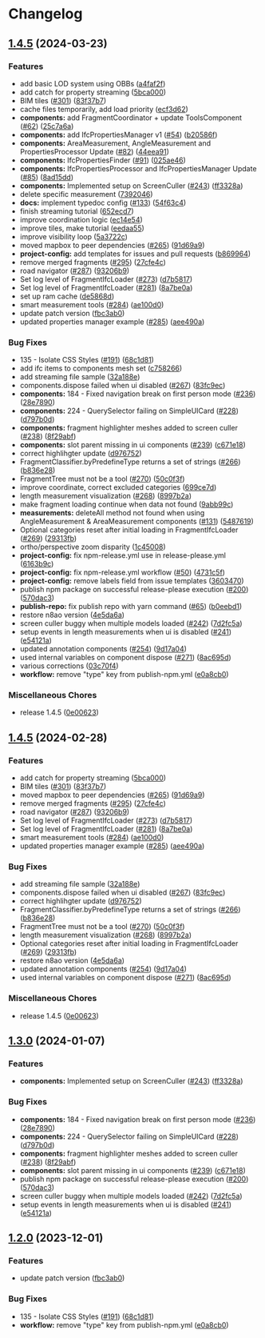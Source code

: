 # Changelog

## [1.4.5](https://github.com/chings-eu/components/compare/v1.4.5...v1.4.5) (2024-03-23)


### Features

* add basic LOD system using OBBs ([a4faf2f](https://github.com/chings-eu/components/commit/a4faf2f1080822a409ebaaaf8684b46c385ee7f4))
* add catch for property streaming ([5bca000](https://github.com/chings-eu/components/commit/5bca0002d341a14e53ad326c3494279c9cc3919f))
* BIM tiles ([#301](https://github.com/chings-eu/components/issues/301)) ([83f37b7](https://github.com/chings-eu/components/commit/83f37b759b081e58972f20527a770ec1602ce14b))
* cache files temporarily, add load priority ([ecf3d62](https://github.com/chings-eu/components/commit/ecf3d62acefc971d35fb19a2e39d3b703504d2bd))
* **components:** add FragmentCoordinator + update ToolsComponent ([#62](https://github.com/chings-eu/components/issues/62)) ([25c7a6a](https://github.com/chings-eu/components/commit/25c7a6a3fcf3f878135b9f62db9b49c18880120c))
* **components:** add IfcPropertiesManager v1 ([#54](https://github.com/chings-eu/components/issues/54)) ([b20586f](https://github.com/chings-eu/components/commit/b20586fa98c6a1d52c0a497b706f4ff2095102bc))
* **components:** AreaMeasurement, AngleMeasurement and PropertiesProcessor Update ([#82](https://github.com/chings-eu/components/issues/82)) ([44eea91](https://github.com/chings-eu/components/commit/44eea91eadd2ab50207c66978eb1dc06529ffadc))
* **components:** IfcPropertiesFinder ([#91](https://github.com/chings-eu/components/issues/91)) ([025ae46](https://github.com/chings-eu/components/commit/025ae469f6db1dfe0b5079cf66eff209bfba84c9))
* **components:** IfcPropertiesProcessor and IfcPropertiesManager Update ([#85](https://github.com/chings-eu/components/issues/85)) ([8ad15dd](https://github.com/chings-eu/components/commit/8ad15dd7daf3edd12126610a2eedc269a2beccbe))
* **components:** Implemented setup on ScreenCuller ([#243](https://github.com/chings-eu/components/issues/243)) ([ff3328a](https://github.com/chings-eu/components/commit/ff3328aaa8d483cb6fab94a531581bd4c439606d))
* delete specific measurement ([7392046](https://github.com/chings-eu/components/commit/7392046757bc30cb0518c5e6fcfa4f57060871fd))
* **docs:** implement typedoc config ([#133](https://github.com/chings-eu/components/issues/133)) ([54f63c4](https://github.com/chings-eu/components/commit/54f63c4a0daee442110533c5f364cf3787219c37))
* finish streaming tutorial ([652ecd7](https://github.com/chings-eu/components/commit/652ecd729bb9fcafa4a974ec981af97581d0717f))
* improve coordination logic ([ec14e54](https://github.com/chings-eu/components/commit/ec14e5425b66bbfac85806305f5c8ee7a3c259a0))
* improve tiles, make tutorial ([eedaa55](https://github.com/chings-eu/components/commit/eedaa559bc4491441b8392ff98deb69d372acf95))
* improve visibility loop ([5a3722c](https://github.com/chings-eu/components/commit/5a3722cce5c23ece876f5014ed9f51d1a5a002b6))
* moved mapbox to peer dependencies ([#265](https://github.com/chings-eu/components/issues/265)) ([91d69a9](https://github.com/chings-eu/components/commit/91d69a9010bd2d207b102919a0b4319222d5eaa4))
* **project-config:** add templates for issues and pull requests ([b869964](https://github.com/chings-eu/components/commit/b869964a4ec508c0672bbd71368e1ecf282d8832))
* remove merged fragments ([#295](https://github.com/chings-eu/components/issues/295)) ([27cfe4c](https://github.com/chings-eu/components/commit/27cfe4cdcf95cb8c0fcf70f295fec0bb57f82f99))
* road navigator ([#287](https://github.com/chings-eu/components/issues/287)) ([93206b9](https://github.com/chings-eu/components/commit/93206b93d95b256c39daa24818c25afd6b89157d))
* Set log level of FragmentIfcLoader ([#273](https://github.com/chings-eu/components/issues/273)) ([d7b5817](https://github.com/chings-eu/components/commit/d7b5817aae86c5342025960f0b4e4ee37458889d))
* Set log level of FragmentIfcLoader ([#281](https://github.com/chings-eu/components/issues/281)) ([8a7be0a](https://github.com/chings-eu/components/commit/8a7be0a5f879d886e34cc662a70b44e5eaafd8b0))
* set up ram cache ([de5868d](https://github.com/chings-eu/components/commit/de5868d519b3c8421a8fb5c277fd32cbb2e20895))
* smart measurement tools ([#284](https://github.com/chings-eu/components/issues/284)) ([ae100d0](https://github.com/chings-eu/components/commit/ae100d09039094dc49e5510ce6e13b993a6712f2))
* update patch version ([fbc3ab0](https://github.com/chings-eu/components/commit/fbc3ab08d3a5a614c8706833f5502d3ecd29f651))
* updated properties manager example ([#285](https://github.com/chings-eu/components/issues/285)) ([aee490a](https://github.com/chings-eu/components/commit/aee490ae7f5700a266a436e20c892a47b8ca684c))


### Bug Fixes

* 135 - Isolate CSS Styles ([#191](https://github.com/chings-eu/components/issues/191)) ([68c1d81](https://github.com/chings-eu/components/commit/68c1d8121958c152a63ef088c56b2233ac363ff8))
* add ifc items to components mesh set ([c758266](https://github.com/chings-eu/components/commit/c7582668833ca57c82966226fca326af7d893cf4))
* add streaming file sample ([32a188e](https://github.com/chings-eu/components/commit/32a188e4a2d459da35cb2335171105c8a8fe7a52))
* components.dispose failed when ui disabled ([#267](https://github.com/chings-eu/components/issues/267)) ([83fc9ec](https://github.com/chings-eu/components/commit/83fc9eccc60ce439d3b6a04f1ee12c13c993021a))
* **components:** 184 - Fixed navigation break on first person mode ([#236](https://github.com/chings-eu/components/issues/236)) ([28e7890](https://github.com/chings-eu/components/commit/28e7890f89e4132194abe49295b0e450d67c9b75))
* **components:** 224 - QuerySelector failing on SimpleUICard ([#228](https://github.com/chings-eu/components/issues/228)) ([d797b0d](https://github.com/chings-eu/components/commit/d797b0d4b26dd255b79ca8e6c4375583fac2da4c))
* **components:** fragment highlighter meshes added to screen culler ([#238](https://github.com/chings-eu/components/issues/238)) ([8f29abf](https://github.com/chings-eu/components/commit/8f29abfde5429b53a4cae16167f67721ae4b5d3d))
* **components:** slot parent missing in ui components ([#239](https://github.com/chings-eu/components/issues/239)) ([c671e18](https://github.com/chings-eu/components/commit/c671e1829120b1ad5bdfef0fd2d194909148a29f))
* correct highlihgter update ([d976752](https://github.com/chings-eu/components/commit/d976752ad99357f1c55ee50b675a132b74d7cfe9))
* FragmentClassifier.byPredefineType returns a set of strings ([#266](https://github.com/chings-eu/components/issues/266)) ([b836e28](https://github.com/chings-eu/components/commit/b836e28016ce3a10b8b2f0ce89654a003aec8a83))
* FragmentTree must not be a tool ([#270](https://github.com/chings-eu/components/issues/270)) ([50c0f3f](https://github.com/chings-eu/components/commit/50c0f3fa7a514e480f060f460434b562edbadfe6))
* improve coordinate, correct excluded categories ([699ce7d](https://github.com/chings-eu/components/commit/699ce7d49c45473d15386b6b879aaf3627a68867))
* length measurement visualization ([#268](https://github.com/chings-eu/components/issues/268)) ([8997b2a](https://github.com/chings-eu/components/commit/8997b2a73ba9e724d04bffe4deb90ed52d7e6e86))
* make fragment loading continue when data not found ([9abb99c](https://github.com/chings-eu/components/commit/9abb99ce95c7a4d8bbe3886ef78cacbdb38fb248))
* **measurements:** deleteAll method not found when using AngleMeasurement & AreaMeasurement components ([#131](https://github.com/chings-eu/components/issues/131)) ([5487619](https://github.com/chings-eu/components/commit/548761911983a0e3d6cd6500b00454b34bda1d11))
* Optional categories reset after initial loading in FragmentIfcLoader ([#269](https://github.com/chings-eu/components/issues/269)) ([29313fb](https://github.com/chings-eu/components/commit/29313fbc9e6ce5a06d9017e4a829564cd0007e53))
* ortho/perspective zoom disparity ([1c45008](https://github.com/chings-eu/components/commit/1c4500879dc2f2411327718e3547b35a39869725))
* **project-config:** fix npm-release.yml use in release-please.yml ([6163b9c](https://github.com/chings-eu/components/commit/6163b9c0213dd85393ceb6161982c27a6bb18186))
* **project-config:** fix npm-release.yml workflow ([#50](https://github.com/chings-eu/components/issues/50)) ([4731c5f](https://github.com/chings-eu/components/commit/4731c5f151045f56e7d83fad4502d152f4167876))
* **project-config:** remove labels field from issue templates ([3603470](https://github.com/chings-eu/components/commit/36034704af02d166eebdbe22b753fbec2ee8ebdf))
* publish npm package on successful release-please execution ([#200](https://github.com/chings-eu/components/issues/200)) ([570dac3](https://github.com/chings-eu/components/commit/570dac3bb5b679ec84315f3f08a588f011217d51))
* **publish-repo:** fix publish repo with yarn command ([#65](https://github.com/chings-eu/components/issues/65)) ([b0eebd1](https://github.com/chings-eu/components/commit/b0eebd1d6dec97e69390d8183b8b0d2131fdc216))
* restore n8ao version ([4e5da6a](https://github.com/chings-eu/components/commit/4e5da6acc51086f5ec3f034c972e665e24ce697d))
* screen culler buggy when multiple models loaded ([#242](https://github.com/chings-eu/components/issues/242)) ([7d2fc5a](https://github.com/chings-eu/components/commit/7d2fc5a61bf59f088e11a57216db95c2854b678f))
* setup events in length measurements when ui is disabled ([#241](https://github.com/chings-eu/components/issues/241)) ([e54121a](https://github.com/chings-eu/components/commit/e54121a5a9d1557a11b9f2bfb3186a54d4551d91))
* updated annotation components ([#254](https://github.com/chings-eu/components/issues/254)) ([9d17a04](https://github.com/chings-eu/components/commit/9d17a049b8dd3c5df677963c1a91758f06fbbef5))
* used internal variables on component dispose ([#271](https://github.com/chings-eu/components/issues/271)) ([8ac695d](https://github.com/chings-eu/components/commit/8ac695d05c28e651caa03b53f3d8e078fa543269))
* various corrections ([03c70f4](https://github.com/chings-eu/components/commit/03c70f422ba64ad024b54bc353029ce2264740b5))
* **workflow:** remove "type" key from publish-npm.yml ([e0a8cb0](https://github.com/chings-eu/components/commit/e0a8cb018a531184cf1630bc67f7e34e5ab2b3ce))


### Miscellaneous Chores

* release 1.4.5 ([0e00623](https://github.com/chings-eu/components/commit/0e0062393cfcb4bf6860549eb932dace362c8e23))

## [1.4.5](https://github.com/ThatOpen/engine_components/compare/v1.3.0...v1.4.5) (2024-02-28)


### Features

* add catch for property streaming ([5bca000](https://github.com/ThatOpen/engine_components/commit/5bca0002d341a14e53ad326c3494279c9cc3919f))
* BIM tiles ([#301](https://github.com/ThatOpen/engine_components/issues/301)) ([83f37b7](https://github.com/ThatOpen/engine_components/commit/83f37b759b081e58972f20527a770ec1602ce14b))
* moved mapbox to peer dependencies ([#265](https://github.com/ThatOpen/engine_components/issues/265)) ([91d69a9](https://github.com/ThatOpen/engine_components/commit/91d69a9010bd2d207b102919a0b4319222d5eaa4))
* remove merged fragments ([#295](https://github.com/ThatOpen/engine_components/issues/295)) ([27cfe4c](https://github.com/ThatOpen/engine_components/commit/27cfe4cdcf95cb8c0fcf70f295fec0bb57f82f99))
* road navigator ([#287](https://github.com/ThatOpen/engine_components/issues/287)) ([93206b9](https://github.com/ThatOpen/engine_components/commit/93206b93d95b256c39daa24818c25afd6b89157d))
* Set log level of FragmentIfcLoader ([#273](https://github.com/ThatOpen/engine_components/issues/273)) ([d7b5817](https://github.com/ThatOpen/engine_components/commit/d7b5817aae86c5342025960f0b4e4ee37458889d))
* Set log level of FragmentIfcLoader ([#281](https://github.com/ThatOpen/engine_components/issues/281)) ([8a7be0a](https://github.com/ThatOpen/engine_components/commit/8a7be0a5f879d886e34cc662a70b44e5eaafd8b0))
* smart measurement tools ([#284](https://github.com/ThatOpen/engine_components/issues/284)) ([ae100d0](https://github.com/ThatOpen/engine_components/commit/ae100d09039094dc49e5510ce6e13b993a6712f2))
* updated properties manager example ([#285](https://github.com/ThatOpen/engine_components/issues/285)) ([aee490a](https://github.com/ThatOpen/engine_components/commit/aee490ae7f5700a266a436e20c892a47b8ca684c))


### Bug Fixes

* add streaming file sample ([32a188e](https://github.com/ThatOpen/engine_components/commit/32a188e4a2d459da35cb2335171105c8a8fe7a52))
* components.dispose failed when ui disabled ([#267](https://github.com/ThatOpen/engine_components/issues/267)) ([83fc9ec](https://github.com/ThatOpen/engine_components/commit/83fc9eccc60ce439d3b6a04f1ee12c13c993021a))
* correct highlihgter update ([d976752](https://github.com/ThatOpen/engine_components/commit/d976752ad99357f1c55ee50b675a132b74d7cfe9))
* FragmentClassifier.byPredefineType returns a set of strings ([#266](https://github.com/ThatOpen/engine_components/issues/266)) ([b836e28](https://github.com/ThatOpen/engine_components/commit/b836e28016ce3a10b8b2f0ce89654a003aec8a83))
* FragmentTree must not be a tool ([#270](https://github.com/ThatOpen/engine_components/issues/270)) ([50c0f3f](https://github.com/ThatOpen/engine_components/commit/50c0f3fa7a514e480f060f460434b562edbadfe6))
* length measurement visualization ([#268](https://github.com/ThatOpen/engine_components/issues/268)) ([8997b2a](https://github.com/ThatOpen/engine_components/commit/8997b2a73ba9e724d04bffe4deb90ed52d7e6e86))
* Optional categories reset after initial loading in FragmentIfcLoader ([#269](https://github.com/ThatOpen/engine_components/issues/269)) ([29313fb](https://github.com/ThatOpen/engine_components/commit/29313fbc9e6ce5a06d9017e4a829564cd0007e53))
* restore n8ao version ([4e5da6a](https://github.com/ThatOpen/engine_components/commit/4e5da6acc51086f5ec3f034c972e665e24ce697d))
* updated annotation components ([#254](https://github.com/ThatOpen/engine_components/issues/254)) ([9d17a04](https://github.com/ThatOpen/engine_components/commit/9d17a049b8dd3c5df677963c1a91758f06fbbef5))
* used internal variables on component dispose ([#271](https://github.com/ThatOpen/engine_components/issues/271)) ([8ac695d](https://github.com/ThatOpen/engine_components/commit/8ac695d05c28e651caa03b53f3d8e078fa543269))


### Miscellaneous Chores

* release 1.4.5 ([0e00623](https://github.com/ThatOpen/engine_components/commit/0e0062393cfcb4bf6860549eb932dace362c8e23))

## [1.3.0](https://github.com/ThatOpen/engine_components/compare/v1.2.0...v1.3.0) (2024-01-07)


### Features

* **components:** Implemented setup on ScreenCuller ([#243](https://github.com/ThatOpen/engine_components/issues/243)) ([ff3328a](https://github.com/ThatOpen/engine_components/commit/ff3328aaa8d483cb6fab94a531581bd4c439606d))


### Bug Fixes

* **components:** 184 - Fixed navigation break on first person mode ([#236](https://github.com/ThatOpen/engine_components/issues/236)) ([28e7890](https://github.com/ThatOpen/engine_components/commit/28e7890f89e4132194abe49295b0e450d67c9b75))
* **components:** 224 - QuerySelector failing on SimpleUICard ([#228](https://github.com/ThatOpen/engine_components/issues/228)) ([d797b0d](https://github.com/ThatOpen/engine_components/commit/d797b0d4b26dd255b79ca8e6c4375583fac2da4c))
* **components:** fragment highlighter meshes added to screen culler ([#238](https://github.com/ThatOpen/engine_components/issues/238)) ([8f29abf](https://github.com/ThatOpen/engine_components/commit/8f29abfde5429b53a4cae16167f67721ae4b5d3d))
* **components:** slot parent missing in ui components ([#239](https://github.com/ThatOpen/engine_components/issues/239)) ([c671e18](https://github.com/ThatOpen/engine_components/commit/c671e1829120b1ad5bdfef0fd2d194909148a29f))
* publish npm package on successful release-please execution ([#200](https://github.com/ThatOpen/engine_components/issues/200)) ([570dac3](https://github.com/ThatOpen/engine_components/commit/570dac3bb5b679ec84315f3f08a588f011217d51))
* screen culler buggy when multiple models loaded ([#242](https://github.com/ThatOpen/engine_components/issues/242)) ([7d2fc5a](https://github.com/ThatOpen/engine_components/commit/7d2fc5a61bf59f088e11a57216db95c2854b678f))
* setup events in length measurements when ui is disabled ([#241](https://github.com/ThatOpen/engine_components/issues/241)) ([e54121a](https://github.com/ThatOpen/engine_components/commit/e54121a5a9d1557a11b9f2bfb3186a54d4551d91))

## [1.2.0](https://github.com/ThatOpen/engine_components/compare/v1.1.8...v1.2.0) (2023-12-01)


### Features

* update patch version ([fbc3ab0](https://github.com/ThatOpen/engine_components/commit/fbc3ab08d3a5a614c8706833f5502d3ecd29f651))


### Bug Fixes

* 135 - Isolate CSS Styles ([#191](https://github.com/ThatOpen/engine_components/issues/191)) ([68c1d81](https://github.com/ThatOpen/engine_components/commit/68c1d8121958c152a63ef088c56b2233ac363ff8))
* **workflow:** remove "type" key from publish-npm.yml ([e0a8cb0](https://github.com/ThatOpen/engine_components/commit/e0a8cb018a531184cf1630bc67f7e34e5ab2b3ce))
